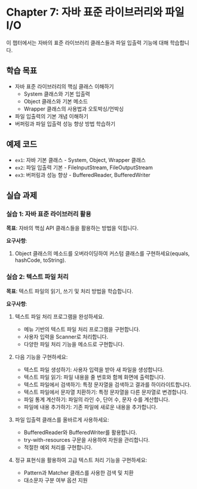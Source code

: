 # Chapter 7: 자바 표준 라이브러리와 파일 I/O

이 챕터에서는 자바의 표준 라이브러리 클래스들과 파일 입출력 기능에 대해 학습합니다.

## 학습 목표
- 자바 표준 라이브러리의 핵심 클래스 이해하기
  - System 클래스와 기본 입출력
  - Object 클래스와 기본 메소드
  - Wrapper 클래스의 사용법과 오토박싱/언박싱
- 파일 입출력의 기본 개념 이해하기
- 버퍼링과 파일 입출력 성능 향상 방법 학습하기

## 예제 코드
- `ex1`: 자바 기본 클래스 - System, Object, Wrapper 클래스
- `ex2`: 파일 입출력 기본 - FileInputStream, FileOutputStream
- `ex3`: 버퍼링과 성능 향상 - BufferedReader, BufferedWriter

## 실습 과제

### 실습 1: 자바 표준 라이브러리 활용
**목표**: 자바의 핵심 API 클래스들을 활용하는 방법을 익힙니다.

**요구사항**:
1. Object 클래스의 메소드를 오버라이딩하여 커스텀 클래스를 구현하세요(equals, hashCode, toString).

### 실습 2: 텍스트 파일 처리
**목표**: 텍스트 파일의 읽기, 쓰기 및 처리 방법을 학습합니다.

**요구사항**:
1. 텍스트 파일 처리 프로그램을 완성하세요.
   - 메뉴 기반의 텍스트 파일 처리 프로그램을 구현합니다.
   - 사용자 입력을 Scanner로 처리합니다.
   - 다양한 파일 처리 기능을 메소드로 구현합니다.

2. 다음 기능을 구현하세요:
   - 텍스트 파일 생성하기: 사용자 입력을 받아 새 파일을 생성합니다.
   - 텍스트 파일 읽기: 파일 내용을 줄 번호와 함께 화면에 출력합니다.
   - 텍스트 파일에서 검색하기: 특정 문자열을 검색하고 결과를 하이라이트합니다.
   - 텍스트 파일에서 문자열 치환하기: 특정 문자열을 다른 문자열로 변경합니다.
   - 파일 통계 계산하기: 파일의 라인 수, 단어 수, 문자 수를 계산합니다.
   - 파일에 내용 추가하기: 기존 파일에 새로운 내용을 추가합니다.

3. 파일 입출력 클래스를 올바르게 사용하세요:
   - BufferedReader와 BufferedWriter를 활용합니다.
   - try-with-resources 구문을 사용하여 자원을 관리합니다.
   - 적절한 예외 처리를 구현합니다.

4. 정규 표현식을 활용하여 고급 텍스트 처리 기능을 구현하세요:
   - Pattern과 Matcher 클래스를 사용한 검색 및 치환
   - 대소문자 구분 여부 옵션 지원